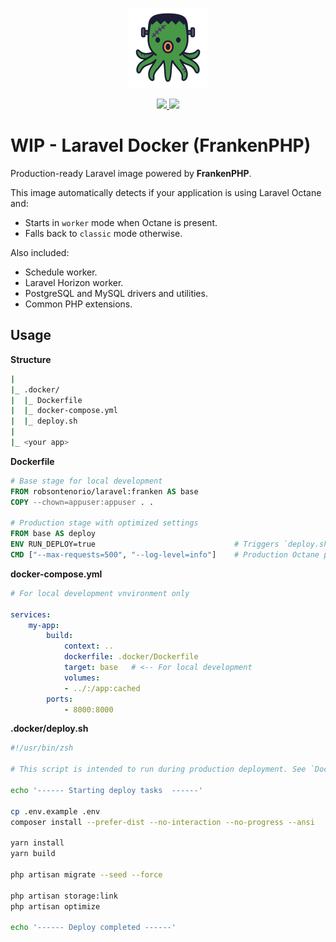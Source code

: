 <p align="center">
  <img src="https://raw.githubusercontent.com/robsontenorio/laravel-docker/refs/heads/franken/octopus.png" height="128">
</p> 
<p align="center">    
  <a href="https://hub.docker.com/r/robsontenorio/laravel">
    <img src="https://img.shields.io/docker/pulls/robsontenorio/laravel?color=orange&style=for-the-badge" />
    <img src="https://img.shields.io/docker/image-size/robsontenorio/laravel?sort=date&style=for-the-badge" />
  </a>
</p>

# WIP - Laravel Docker (FrankenPHP)

Production-ready Laravel image powered by **FrankenPHP**.

This image automatically detects if your application is using Laravel Octane and:
- Starts in `worker` mode when Octane is present.
- Falls back to `classic` mode otherwise.

Also included:
- Schedule worker.
- Laravel Horizon worker.
- PostgreSQL and MySQL drivers and utilities.
- Common PHP extensions.

## Usage

**Structure**
```bash
|
|_ .docker/
|  |_ Dockerfile
|  |_ docker-compose.yml
|  |_ deploy.sh
|
|_ <your app>
```

**Dockerfile**

```Dockerfile
# Base stage for local development
FROM robsontenorio/laravel:franken AS base
COPY --chown=appuser:appuser . .

# Production stage with optimized settings
FROM base AS deploy
ENV RUN_DEPLOY=true                               # Triggers `deploy.sh` execution
CMD ["--max-requests=500", "--log-level=info"]    # Production Octane parameters
```

**docker-compose.yml** 
```yaml
# For local development vnvironment only

services:
    my-app:
        build:
            context: ..
            dockerfile: .docker/Dockerfile
            target: base   # <-- For local development
            volumes:
            - ../:/app:cached
        ports:
            - 8000:8000
```

**.docker/deploy.sh**
```bash
#!/usr/bin/zsh

# This script is intended to run during production deployment. See `Dockerfile`

echo '------ Starting deploy tasks  ------'

cp .env.example .env
composer install --prefer-dist --no-interaction --no-progress --ansi

yarn install
yarn build

php artisan migrate --seed --force

php artisan storage:link
php artisan optimize

echo '------ Deploy completed ------'
```

